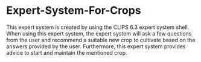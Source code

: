 # Expert-System-For-Crops
This expert system is created by using the CLIPS 6.3 expert system shell. When using this expert system, the expert system will ask a few questions from the user and recommend a suitable new crop to cultivate based on the answers provided by the user. Furthermore, this expert system provides advice to start and maintain the mentioned crop.
